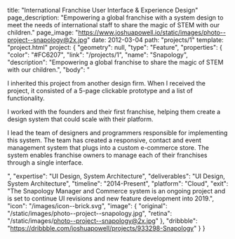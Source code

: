 title: "International Franchise User Interface & Experience Design"
page_description: "Empowering a global franchise with a system design to meet the needs of international staff to share the magic of STEM with our children."
page_image: "https://www.joshuapowell.io/static/images/photo--project--snapology@2x.jpg"
date: 2012-03-04
path: "projects/1"
template: "project.html"
project: {
  "geometry": null,
  "type": "Feature",
  "properties": {
    "color": "#FC6207",
    "link": "/projects/1",
    "name": "Snapology",
    "description": "Empowering a global franchise to share the magic of STEM with our children.",
    "body": "<p>I inherited this project from another design firm. When I received the project, it consisted of a 5-page clickable prototype and a list of functionality.</p><p>I worked with the founders and their first franchise, helping them create a design system that could scale with their platform.</p><p>I lead the team of designers and programmers responsible for implementing this system. The team has created a responsive, contact and event management system that plugs into a custom e-commerce store. The system enables franchise owners to manage each of their franchises through a single interface.</p>",
    "expertise": "UI Design, System Architecture",
    "deliverables": "UI Design, System Architecture",
    "timeline": "2014-Present",
    "platform": "Cloud",
    "exit": "The Snapology Manager and Commerce system is an ongoing project and is set to continue UI revisions and new feature development into 2019.",
    "icon": "/images/icon--brick.svg",
    "image": {
      "original": "/static/images/photo--project--snapology.jpg",
      "retina": "/static/images/photo--project--snapology@2x.jpg"
    },
    "dribbble": "https://dribbble.com/joshuapowell/projects/933298-Snapology"
  }
}

